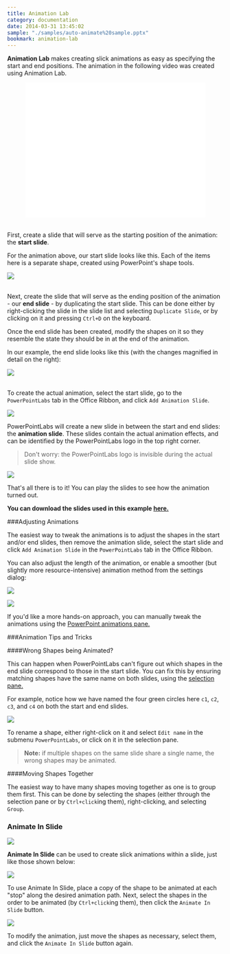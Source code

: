 ```yaml
---
title: Animation Lab
category: documentation
date: 2014-03-31 13:45:02
sample: "./samples/auto-animate%20sample.pptx"
bookmark: animation-lab
---
```


**Animation Lab** makes creating slick animations as easy as specifying the start and end positions. The animation in the following video was created using Animation Lab.

<iframe style="display: block; margin-left: auto; margin-right: auto;" width="420" height="315" src="//www.youtube-nocookie.com/embed/tX381vX8D6M?rel=0" frameborder="0" allowfullscreen></iframe>

<br/>First, create a slide that will serve as the starting position of the animation: the **start slide**.

For the animation above, our start slide looks like this. Each of the items here is a separate shape, created using PowerPoint's shape tools.

<p>
<img class="box-shadow" src="./img/docs/auto-animate-1.png" />
</p>

<br/>Next, create the slide that will serve as the ending position of the animation - our **end slide** - by duplicating the start slide. This can be done either by right-clicking the slide in the slide list and selecting
`Duplicate Slide`, or by clicking on it and pressing `Ctrl+D` on the keyboard.

Once the end slide has been created, modify the shapes on it so they resemble the state they should be in at the end of the animation.

In our example, the end slide looks like this (with the changes magnified in detail on the right):

<p>
<img class="box-shadow" src="./img/docs/auto-animate-2.png" />
</p>

<br />To create the actual animation, select the start slide, go to the `PowerPointLabs`
tab in the Office Ribbon, and click `Add Animation Slide`.

![](./img/docs/auto-animate-3.png)

PowerPointLabs will create a new slide in between the start and end slides: the **animation slide**. 
These slides contain the actual animation effects, and can be identified by the PowerPointLabs logo in the top right corner.

>Don't worry: the PowerPointLabs logo is invisible during the actual slide show.

![](./img/docs/auto-animate-4.png)

That's all there is to it! You can play the slides to see how the animation turned out.

**You can download the slides used in this example [here.](./samples/auto-animate%20sample.pptx)**

###Adjusting Animations

The easiest way to tweak the animations is to adjust the shapes in the start and/or end slides, then remove the animation slide, select the start slide and click `Add Animation Slide` in the `PowerPointLabs` tab in the Office Ribbon.

You can also adjust the length of the animation, or enable a smoother (but slightly more resource-intensive) animation method from the settings dialog:

<p>
  <img class="box-shadow" src="./img/docs/auto-animate-10.png" />
</p>

<p>
  <img class="box-shadow" src="./img/docs/auto-animate-11.png" />
</p>

If you'd like a more hands-on approach, you can manually tweak the animations using the [PowerPoint animations pane.](http://presentationsoft.about.com/od/powerpointanimations/ss/120711-change-speed-powerpoint-animation_2.htm)


###Animation Tips and Tricks

####Wrong Shapes being Animated?

This can happen when PowerPointLabs can't figure out which shapes in the end slide correspond to those in the start slide. You can fix this by ensuring matching shapes have the same name on both slides, using the [selection pane.](http://www.ellenfinkelstein.com/pptblog/the-wonderful-selection-pane-lets-you-easily-hide-objects-select-them-and-even-rename-them/)

For example, notice how we have named the four green circles here `c1`, `c2`, `c3`, and `c4` on both the start and end slides.

![](./img/docs/auto-animate-6.png)

To rename a shape, either right-click on it and select `Edit name` in the submenu `PowerPointLabs`, or click on it in the selection pane.

>**Note:** if multiple shapes on the same slide share a single name, the wrong shapes may be animated.
  
####Moving Shapes Together

The easiest way to have many shapes moving together as one is to group them first. This can be done by selecting the shapes (either through the selection pane or by `Ctrl+click`ing them), right-clicking, and selecting `Group`.

### <a class="anchor-bookmark" id="animate-in-slide"></a>Animate In Slide
![](./img/docs/auto-animate-9.png)

**Animate In Slide** can be used to create slick animations within a slide, just like those shown below:

<p>
  <img class="box-shadow slide" src="./img/docs/auto-animate-7.gif" />
</p>

To use Animate In Slide, place a copy of the shape to be animated at each "stop" along the desired animation path. Next, select the shapes in the order to be animated (by `Ctrl+click`ing them), then click the `Animate In Slide` button.

<p>
  <img class="box-shadow slide" src="./img/docs/auto-animate-8.png" />
</p>

To modify the animation, just move the shapes as necessary, select them, and click the `Animate In Slide` button again.
